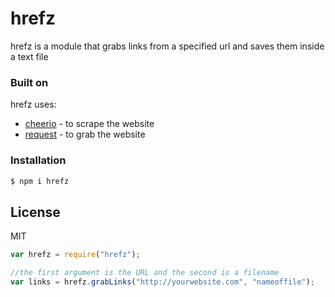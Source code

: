 # hrefz

hrefz is a module that grabs links from a  specified url and saves them inside a text file


### Built on

hrefz uses:

* [cheerio](https://github.com/cheeriojs/cheerio) - to scrape the website
* [request](https://github.com/request/request) - to grab the website


### Installation

```sh
$ npm i hrefz
```

License
----

MIT

```javascript
var hrefz = require("hrefz");

//the first argument is the URL and the second is a filename
var links = hrefz.grabLinks("http://yourwebsite.com", "nameoffile");

```
